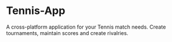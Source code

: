 # Tennis-App
 A cross-platform application for your Tennis match needs. Create tournaments, maintain scores and create rivalries.
